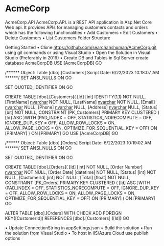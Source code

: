 # AcmeCorp
AcmeCorp.API
AcmeCorp.API. is a REST API application in Asp.Net Core Web api. It provides APIs for managing customers contacts and orders which has the following functionalities
•	Add Customers
•	Edit Customers
•	Delete Customers
•	List Customers
Folder Structure
 
Getting Started
•	Clone https://github.com/searchanshuman/AcmeCorp.git using git commands or using Visual Studio
•	Open the Solution in Visual Studio (Preferably in 2019)
•	Create DB and Tables in Sql Server 
create database AcmeCorpDB
USE [AcmeCorpDB]
GO

/****** Object:  Table [dbo].[Customers]    Script Date: 6/22/2023 10:18:07 AM ******/
SET ANSI_NULLS ON
GO

SET QUOTED_IDENTIFIER ON
GO

CREATE TABLE [dbo].[Customers](
	[Id] [int] IDENTITY(1,1) NOT NULL,
	[FirstName] [nvarchar](100) NOT NULL,
	[LastName] [nvarchar](100) NOT NULL,
	[Email] [nvarchar](100) NULL,
	[Phone] [nvarchar](20) NULL,
	[Address] [nvarchar](500) NULL,
	[Status] [bit] NOT NULL,
 CONSTRAINT [PK_Customers] PRIMARY KEY CLUSTERED 
(
	[Id] ASC
)WITH (PAD_INDEX = OFF, STATISTICS_NORECOMPUTE = OFF, IGNORE_DUP_KEY = OFF, ALLOW_ROW_LOCKS = ON, ALLOW_PAGE_LOCKS = ON, OPTIMIZE_FOR_SEQUENTIAL_KEY = OFF) ON [PRIMARY]
) ON [PRIMARY]
GO
USE [AcmeCorpDB]
GO

/****** Object:  Table [dbo].[Orders]    Script Date: 6/22/2023 10:19:02 AM ******/
SET ANSI_NULLS ON
GO

SET QUOTED_IDENTIFIER ON
GO

CREATE TABLE [dbo].[Orders](
	[Id] [int] NOT NULL,
	[Order Number] [nvarchar](50) NOT NULL,
	[Order Date] [datetime] NOT NULL,
	[Status] [int] NOT NULL,
	[CustomerId] [int] NOT NULL,
	[Total] [float] NOT NULL,
 CONSTRAINT [PK_Orders] PRIMARY KEY CLUSTERED 
(
	[Id] ASC
)WITH (PAD_INDEX = OFF, STATISTICS_NORECOMPUTE = OFF, IGNORE_DUP_KEY = OFF, ALLOW_ROW_LOCKS = ON, ALLOW_PAGE_LOCKS = ON, OPTIMIZE_FOR_SEQUENTIAL_KEY = OFF) ON [PRIMARY]
) ON [PRIMARY]
GO

ALTER TABLE [dbo].[Orders]  WITH CHECK ADD FOREIGN KEY([CustomerId])
REFERENCES [dbo].[Customers] ([Id])
GO

•	Update ConnectionString in appSettings.json
•	Build the solution
•	Run the solution from Visual Studio
•	To host in IIS/Azure Cloud use publish options


